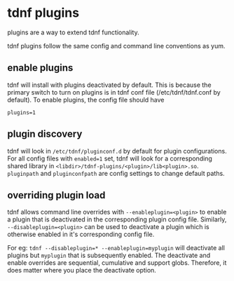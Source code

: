 # tdnf plugins

plugins are a way to extend tdnf functionality.

tdnf plugins follow the same config and command line conventions as yum.

## enable plugins
tdnf will install with plugins deactivated by default. This is because the primary switch
to turn on plugins is in tdnf conf file (/etc/tdnf/tdnf.conf by default).
To enable plugins, the config file should have

```plugins=1```

## plugin discovery
tdnf will look in ```/etc/tdnf/pluginconf.d``` by default for plugin configurations.
For all config files with ```enabled=1``` set, tdnf will look for a corresponding
shared library in ```<libdir>/tdnf-plugins/<plugin>/lib<plugin>.so```.
```pluginpath``` and ```pluginconfpath``` are config settings to change default paths.

## overriding plugin load
tdnf allows command line overrides with ```--enableplugin=<plugin>``` to enable a plugin
that is deactivated in the corresponding plugin config file.
Similarly, ```--disableplugin=<plugin>``` can be used to deactivate a plugin which is
otherwise enabled in it's corresponding config file.

For eg: ```tdnf --disableplugin=* --enableplugin=myplugin``` will deactivate all plugins
but ```myplugin``` that is subsequently enabled. The deactivate and enable overrides are
sequential, cumulative and support globs.
Therefore, it does matter where you place the deactivate option.
